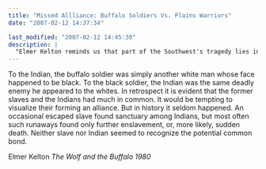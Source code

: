 ```yaml
---
title: "Missed Allliance: Buffalo Soldiers Vs. Plains Warriors"
date: "2007-02-12 14:37:34"

last_modified: "2007-02-12 14:45:30"
description: |
  "Elmer Kelton reminds us that part of the Southwest's tragedy lies in how black Buffalo Soldiers, not a few being former slaves, were deployed to fight and uproot Plains Indians from their homelands. "It would be tempting to visualize their forming an alliance..."
---
```


To the Indian, the buffalo soldier was simply another white man whose face happened to be black. To the black soldier, the Indian was the same deadly enemy he appeared to the whites. In retrospect it is evident that the former slaves and the Indians had much in common. It would be tempting to visualize their forming an alliance. But in history it seldom happened. An occasional escaped slave found sanctuary among Indians, but most often such runaways found only further enslavement, or, more likely, sudden death. Neither slave nor Indian seemed to recognize the potential common bond.

Elmer Kelton
<i>The Wolf and the Buffalo</b>
1980

